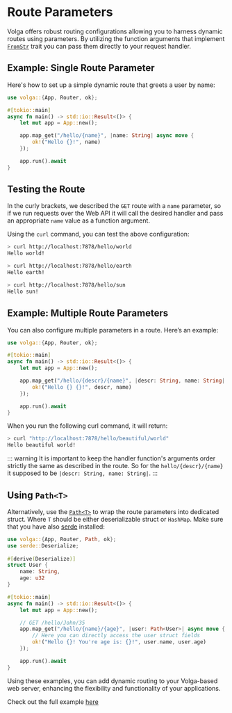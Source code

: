 # Route Parameters
Volga offers robust routing configurations allowing you to harness dynamic routes using parameters. By utilizing the function arguments that implement [`FromStr`](https://doc.rust-lang.org/std/str/trait.FromStr.html) trait you can pass them directly to your request handler.

## Example: Single Route Parameter

Here's how to set up a simple dynamic route that greets a user by name:
```rust
use volga::{App, Router, ok};

#[tokio::main]
async fn main() -> std::io::Result<()> {
    let mut app = App::new();

    app.map_get("/hello/{name}", |name: String| async move {
        ok!("Hello {}!", name)
    });

    app.run().await
}
```
## Testing the Route
In the curly brackets, we described the `GET` route with a `name` parameter, so if we run requests over the Web API it will call the desired handler and pass an appropriate `name` value as a function argument.

Using the `curl` command, you can test the above configuration:
```bash
> curl http://localhost:7878/hello/world
Hello world!

> curl http://localhost:7878/hello/earth
Hello earth!

> curl http://localhost:7878/hello/sun
Hello sun!
```
## Example: Multiple Route Parameters
You can also configure multiple parameters in a route. Here’s an example:
```rust
use volga::{App, Router, ok};

#[tokio::main]
async fn main() -> std::io::Result<()> {
    let mut app = App::new();

    app.map_get("/hello/{descr}/{name}", |descr: String, name: String| async move {
        ok!("Hello {} {}!", descr, name)
    });

    app.run().await
}
```
When you run the following curl command, it will return:
```bash
> curl "http://localhost:7878/hello/beautiful/world"
Hello beautiful world!
```
::: warning
It is important to keep the handler function's arguments order strictly the same as described in the route.
So for the `hello/{descr}/{name}` it supposed to be `|descr: String, name: String|`.
:::

## Using `Path<T>`
Alternatively, use the [`Path<T>`](https://docs.rs/volga/latest/volga/app/endpoints/args/path/struct.Path.html) to wrap the route parameters into dedicated struct. Where `T` should be either deserializable struct or `HashMap`. Make sure that you have also [serde](https://crates.io/crates/serde) installed:
```rust
use volga::{App, Router, Path, ok};
use serde::Deserialize;
 
#[derive(Deserialize)]
struct User {
    name: String,
    age: u32
}

#[tokio::main]
async fn main() -> std::io::Result<()> {
    let mut app = App::new();

    // GET /hello/John/35
    app.map_get("/hello/{name}/{age}", |user: Path<User>| async move {
        // Here you can directly access the user struct fields
        ok!("Hello {}! You're age is: {}!", user.name, user.age)
    });

    app.run().await
}
```

Using these examples, you can add dynamic routing to your Volga-based web server, enhancing the flexibility and functionality of your applications.

Check out the full example [here](https://github.com/RomanEmreis/volga/blob/main/examples/route_params.rs)